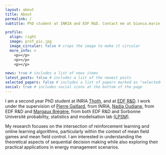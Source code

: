 ```yaml
---
layout: about
title: About
permalink: /
subtitle: PhD student at INRIA and EDF R&D. Contact me at bianca.marin-moreno_at_inria.fr.

profile:
  align: right
  image: prof_pic.jpg
  image_circular: false # crops the image to make it circular
  more_info: >
    <p></p>
    <p></p>
    <p></p>

news: true # includes a list of news items
latest_posts: false # includes a list of the newest posts
selected_papers: false # includes a list of papers marked as "selected={true}"
social: true # includes social icons at the bottom of the page
---
```

I am a second year PhD student at INRIA [Thoth](https://team.inria.fr/thoth/), and at [EDF R&D](https://www.edf.fr/en/the-edf-group/inventing-the-future-of-energy/r-d-global-expertise). I work under the supervision of [Pierre Gaillard](http://pierre.gaillard.me/index.html), from INRIA, [Nadia Oudjane](https://fime-lab.org/oudjane-nadia/), from EDF R&D and [Margaux Brégère](https://margauxbregere.github.io/), from both EDF R&D and Sorbonne Université probability, statistics and modelisation lab [(LPSM)](https://www.lpsm.paris/).

My research focuses on the intersection of reinforcement learning and online learning algorithms, particularly within the context of mean field games and mean field control. I am interested in understanding the theoretical aspects of sequential decision making while also exploring their practical applications in energy management scenarios.

